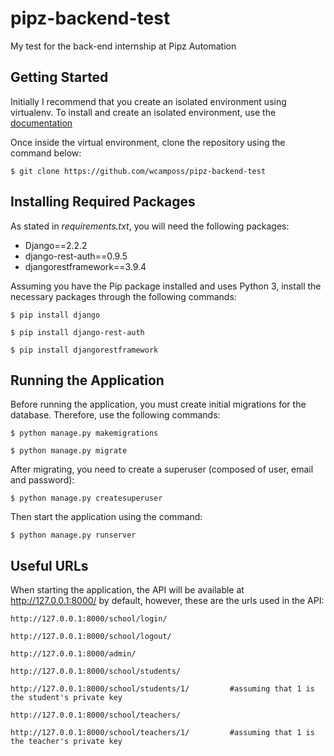 # pipz-backend-test
My test for the back-end internship at Pipz Automation

## Getting Started
Initially I recommend that you create an isolated environment using virtualenv. To install and create an isolated environment, use the [documentation](https://virtualenv.pypa.io/en/latest/)

Once inside the virtual environment, clone the repository using the command below:
```
$ git clone https://github.com/wcamposs/pipz-backend-test
```
## Installing Required Packages
As stated in *requirements.txt*, you will need the following packages:
- Django==2.2.2
- django-rest-auth==0.9.5
- djangorestframework==3.9.4

Assuming you have the Pip package installed and uses Python 3, install the necessary packages through the following commands:
```
$ pip install django
```
```
$ pip install django-rest-auth
```
```
$ pip install djangorestframework
```

## Running the Application
Before running the application, you must create initial migrations for the database. Therefore, use the following commands:
```
$ python manage.py makemigrations
```
```
$ python manage.py migrate
```

After migrating, you need to create a superuser (composed of user, email and password):
```
$ python manage.py createsuperuser
```

Then start the application using the command:
```
$ python manage.py runserver
```

## Useful URLs
When starting the application, the API will be available at http://127.0.0.1:8000/ by default, however, these are the urls used in the API:
```
http://127.0.0.1:8000/school/login/

http://127.0.0.1:8000/school/logout/

http://127.0.0.1:8000/admin/

http://127.0.0.1:8000/school/students/

http://127.0.0.1:8000/school/students/1/         #assuming that 1 is the student's private key

http://127.0.0.1:8000/school/teachers/

http://127.0.0.1:8000/school/teachers/1/         #assuming that 1 is the teacher's private key
```
